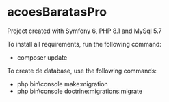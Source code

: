 # acoesBaratasPro
Project created with Symfony 6, PHP 8.1 and MySql 5.7

To install all requirements, run the following command:
  - composer update

To create de database, use the following commands:
  - php bin\console make:migration
  - php bin\console doctrine:migrations:migrate

